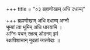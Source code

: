 +++
title = "०३ ब्रह्मणोखाम् अधि दधाम्य्"

+++
ब्रह्मणोखाम् अधि दधाम्य् अग्नौ  
भूम्यां त्वा भूमिम् अधि धारयामि ।  
अग्निः पचन् रक्षत्व् ओदनम् इमं  
रक्षःपिशाचान् नुदतां जातवेदाः ॥
